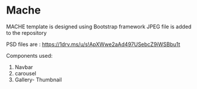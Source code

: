 # Mache
MACHE template is designed using Bootstrap framework
JPEG file is added to the repository

PSD files are : https://1drv.ms/u/s!ApXWwe2aAd497USebcZ9iWSBbu1t

Components used:
1. Navbar
2. carousel
3. Gallery- Thumbnail
